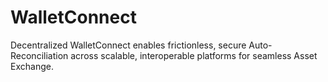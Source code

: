 # WalletConnect
Decentralized WalletConnect enables frictionless, secure Auto-Reconciliation across scalable, interoperable platforms for seamless Asset Exchange.
